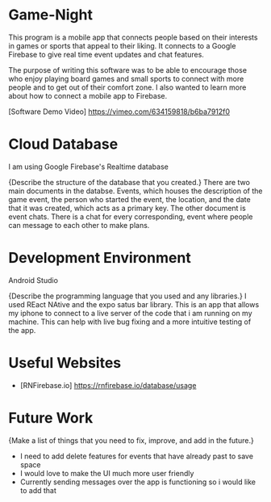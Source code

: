 # Game-Night


This program is a mobile app that connects people based on their interests in games or sports that appeal to their liking. It connects to a Google Firebase to give real time event updates and chat features.  

The purpose of writing this software was to be able to encourage those who enjoy playing board games and small sports to connect with more people and to get out of their comfort zone. I also wanted to learn more about how to connect a mobile app to Firebase.  

[Software Demo Video]
https://vimeo.com/634159818/b6ba7912f0

# Cloud Database

I am using Google Firebase's Realtime database

{Describe the structure of the database that you created.}
There are two main documents in the databse. Events, which houses the description of the game event, the person who started the event, the location, and the date that it was created, which acts as a primary key. The other document is event chats. There is a chat for every corresponding, event where people can message to each other to make plans.

# Development Environment

Android Studio

{Describe the programming language that you used and any libraries.}
I used REact NAtive and the expo satus bar library. This is an app that allows my iphone to connect to a live server of the code that i am running on my machine. This can help with live bug fixing and a more intuitive testing of the app.

# Useful Websites

* [RNFirebase.io] https://rnfirebase.io/database/usage

# Future Work

{Make a list of things that you need to fix, improve, and add in the future.}
* I need to add delete features for events that have already past to save space
* I would love to make the UI much more user friendly
* Currently sending messages over the app is functioning so i would like to add that
